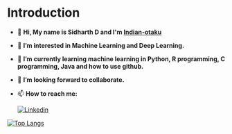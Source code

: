 # Introduction

- 👋 **Hi, My name is Sidharth D and I'm [Indian-otaku](https://github.com/Indian-otaku)**
- 👀 **I’m interested in Machine Learning and Deep Learning.**
- 🌱 **I’m currently learning machine learning in Python, R programming, C programming, Java and how to use github.**
- 💞️ **I’m looking forward to collaborate.**
- 📫 **How to reach me:**

     
     [![Linkedin](https://img.shields.io/badge/-Linkedln-blue)](https://www.linkedin.com/in/sidharth-d-8aaa03219/)


[![Top Langs](https://github-readme-stats.vercel.app/api/top-langs/?username=Indian-otaku&theme=tokyonight&border_radius=30)](https://github.com/Indian-otaku/github-readme-stats)


<!---
[![Readme Card](https://github-readme-stats.vercel.app/api/pin/?username=Indian-otaku&repo=Machine_learning_models_explained&theme=tokyonight&border_radius=3)](https://github.com/Indian-otaku/Machine_learning_models_explained)
[![Readme Card](https://github-readme-stats.vercel.app/api/pin/?username=Indian-otaku&repo=Meet-link-opener&theme=tokyonight&border_radius=3)](https://github.com/Indian-otaku/Meet-link-opener)
[![Readme Card](https://github-readme-stats.vercel.app/api/pin/?username=Indian-otaku&repo=C-projects-on-file-handling&theme=tokyonight&border_radius=3)](https://github.com/Indian-otaku/C-projects-on-file-handling)
[![Readme Card](https://github-readme-stats.vercel.app/api/pin/?username=Indian-otaku&repo=C-Programming&theme=tokyonight&border_radius=3)](https://github.com/Indian-otaku/C-Programming)
[![Readme Card](https://github-readme-stats.vercel.app/api/pin/?username=Indian-otaku&repo=Pascals-Triangle&theme=tokyonight&border_radius=3)](https://github.com/Indian-otaku/Pascals-Triangle)
[![Readme Card](https://github-readme-stats.vercel.app/api/pin/?username=Indian-otaku&repo=Pascals-Triangle&theme=tokyonight&border_radius=3)](https://github.com/Indian-otaku/Pascals-Triangle)
--->
